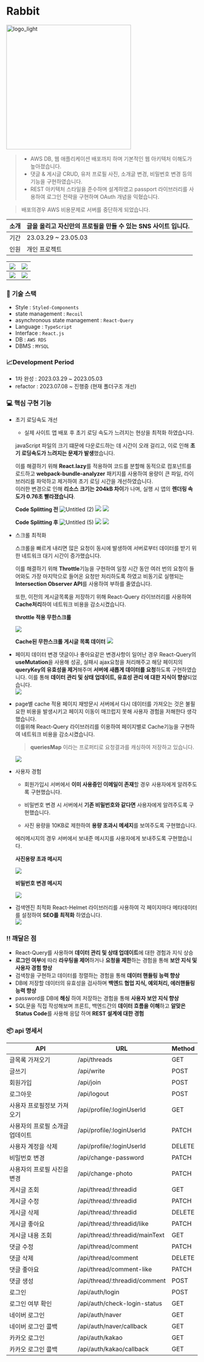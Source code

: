 # Rabbit

<img width="328" alt="logo_light" src="https://user-images.githubusercontent.com/105098581/235834084-71f07345-3396-445c-82ab-7c9f88ce0f5e.png">

> - AWS DB, 웹 애플리케이션 배포까지 하며 기본적인 웹 아키텍처 이해도가 높아졌습니다.
> - 댓글 & 게시글 CRUD, 유저 프로필 사진, 소개글 변경, 비밀번호 변경 등의 기능을 구현하였습니다.
> - REST 아키텍처 스타일을 준수하며 설계하였고 passport 라이브러리를 사용하여 로그인 전략을 구현하며 OAuth 개념을 익혔습니다.

> 배포의경우 AWS 비용문제로 서버를 중단하게 되었습니다.

| 소개 | 글을 올리고 자신만의 프로필을 만들 수 있는 SNS 사이트 입니다. |
| ---- | ------------------------------------------------------------- |
| 기간 |23.03.29 ~ 23.05.03|
| 인원 | 개인 프로젝트                                                 |

| ![](https://github.com/jsdmas/frontend-interview/assets/105098581/cb7d26ec-d179-4b3b-aed9-c4f8f63e83fa) | ![](https://github.com/jsdmas/frontend-interview/assets/105098581/3997bebf-4ad6-41c6-93c9-6f50e3306a64) |
| ------------------------------------------------------------------------------------------------------- | ------------------------------------------------------------------------------------------------------- |
| ![](https://github.com/jsdmas/frontend-interview/assets/105098581/eb9e430f-0f0a-4cd1-85b5-1ae8e3b5f698) | ![](https://github.com/jsdmas/frontend-interview/assets/105098581/a9d363f4-8e1e-478d-b616-fb10c7d94858) |

### 💾 **기술 스택**

- Style : `Styled-Components`
- state management : `Recoil`
- asynchronous state management : `React-Query`
- Language : `TypeScript`
- Interface : `React.js`
- DB : `AWS RDS`
- DBMS : `MYSQL`

### 📈Development Period

- 1차 완성 : 2023.03.29 ~ 2023.05.03
- refactor : 2023.07.08 ~ 진행중 (현재 폴더구조 개선)

### **💻 핵심 구현 기능**

- 초기 로딩속도 개선

  - 실제 사이트 앱 배포 후 초기 로딩 속도가 느려지는 현상을 최적화 하였습니다.

  javaScript 파일의 크기 떄문에 다운로드하는 데 시간이 오래 걸리고, 이로 인해 **초기 로딩속도가 느려지는 문제가 발생**했습니다.

  이를 해결하기 위해 **React.lazy**를 적용하여 코드를 분할해 동적으로 컴포넌트를 로드하고 **webpack-bundle-analyzer** 패키지를 사용하여 용량이 큰 파일, 라이브러리를 파악하고 제거하여 초기 로딩 시간을 개선하였습니다.  
  이러한 변경으로 인해 **리소스 크기는 204kB 차이**가 나며, 실행 시 앱의 **렌더링 속도가 0.76초 빨라졌습니다**.

  **Code Splitting 전**
  ![Untitled (2)](https://github.com/jsdmas/frontend-interview/assets/105098581/4b749823-7c10-4b75-acad-dc6f3ce09edf)
  ![](https://github.com/jsdmas/frontend-interview/assets/105098581/cc6be9a9-448d-4034-b0e3-ec636e0fbae4)
  ![](https://github.com/jsdmas/frontend-interview/assets/105098581/942e60f5-6f40-4058-87b4-d71b53c9a5ff)

  **Code Splitting 후**
  ![Untitled (5)](https://github.com/jsdmas/frontend-interview/assets/105098581/b125ff1c-549c-4990-89ac-bfbb4a31dead)
  ![](https://github.com/jsdmas/frontend-interview/assets/105098581/aff906f7-b1ff-4de0-b39a-a98b3ef01706)
  ![](https://github.com/jsdmas/frontend-interview/assets/105098581/490c2a7e-2204-4f2f-bf2e-864310aa2a11)

- 스크롤 최적화

  스크롤을 빠르게 내리면 많은 요청이 동시에 발생하여 서버로부터 데이터를 받기 위한 네트워크 대기 시간이 증가했습니다.

  이를 해결하기 위해 **Throttle**기능을 구현하여 일정 시간 동안 여러 번의 요청이 들어와도 가장 마지막으로 들어온 요청만 처리하도록 하였고 비동기로 실행되는 **Intersection Observer API**를 사용하여 부하를 줄였습니다.

  또한, 이전의 게시글목록을 저장하기 위해 React-Query 라이브러리를 사용하여 **Cache처리**하여 네트워크 비용을 감소시켰습니다.

  **throttle 적용 무한스크롤**

  ![](https://github.com/jsdmas/frontend-interview/assets/105098581/da9db9ae-5c4f-4321-a57d-0ac0e43c9d2d)

  **Cache된 무한스크롤 게시글 목록 데이터**
  ![](https://github.com/jsdmas/frontend-interview/assets/105098581/451a4e7e-8af0-4828-b489-12cfca95ce31)

- 페이지 데이터 변경
  댓글이나 좋아요같은 변경사항이 일어난 경우 React-Query의 **useMutation**을 사용해 성공, 실패시 ajax요청을 처리해주고 해당 페이지의 **queryKey의 유효성을 제거**해주며 **서버에 새롭게 데이터를 요청**하도록 구현하였습니다.
  이를 통해 **데이터 관리 및 상태 업데이트, 유효성 관리 에 대한 지식이 향상**되었습니다.  
  ![](https://github.com/jsdmas/frontend-interview/assets/105098581/c51b97c9-7d9a-4867-a504-b6692e74fb65)
- page별 cache 적용
  페이지 재방문시 서버에서 다시 데이터를 가져오는 것은 불필요한 비용을 발생시키고 페이지 이동이 매끄럽지 못해 사용자 경험을 저해한다 생각했습니다.  
  이를위해 React-Query 라이브러리를 이용하여 페이지별로 Cache기능을 구현하여 네트워크 비용을 감소시켰습니다.

  > **queriesMap** 이라는 프로퍼티로 요청결과를 캐싱하여 저장하고 있습니다.

  ![](https://github.com/jsdmas/frontend-interview/assets/105098581/e9ecb75e-89f8-4966-b0e4-eff3ecda8939)

- 사용자 경험

  - 회원가입시 서버에서 **이미 사용중인 이메일이 존재**할 경우 사용자에게 알려주도록 구현했습니다.

  - 비밀번호 변경 시 서버에서 **기존 비밀번호와 같다면** 사용자에게 알려주도록 구현했습니다.

  - 사진 용량을 10KB로 제한하여 **용량 초과시 메세지**를 보여주도록 구현했습니다.

  에러메시지의 경우 서버에서 보내준 메시지를 사용자에게 보내주도록 구현했습니다.

  **사진용량 초과 메시지**

  ![](https://github.com/jsdmas/frontend-interview/assets/105098581/135c6f23-8113-4b91-8af4-6815b022b07d)

  **비밀번호 변경 메시지**

  ![](https://github.com/jsdmas/frontend-interview/assets/105098581/fc69fab9-b208-4044-965a-588c806021e9)

- 검색엔진 최적화
  React-Helmet 라이브러리를 사용하여 각 페이지마다 메타데이터를 설정하여 **SEO를 최적화** 하였습니다.  
  ![](https://github.com/jsdmas/frontend-interview/assets/105098581/0e158272-935b-4602-9a82-5229d7d4495b)

### ‼️ **깨달은 점**

- React-Query를 사용하며 **데이터 관리 및 상태 업데이트**에 대한 경험과 지식 상승
- **로그인 여부**에 따라 **라우팅을 제어**하거나 **요청을 제한**하는 경험을 통해 **보안 지식 및 사용자 경험 향상**
- 검색창을 구현하고 데이터를 정렬하는 경험을 통해 **데이터 핸들링 능력 향상**
- DB에 저장할 데이터의 유효성을 검사하며 **백엔드 협업 지식, 예외처리, 에러핸들링 능력 향상**
- password를 DB에 **해싱** 하여 저장하는 경험을 통해 **사용자 보안 지식 향상**
- SQL문을 직접 작성해보며 프론트, 백엔드간의 **데이터 흐름을 이해**하고 **알맞은 Status Code**를 사용해 응답 하며 **REST 설계에 대한 경험**

### 📦 api 명세서

| API                             | URL                            | Method |
| ------------------------------- | ------------------------------ | ------ |
| 글목록 가져오기                 | /api/threads                   | GET    |
| 글쓰기                          | /api/write                     | POST   |
| 회원가입                        | /api/join                      | POST   |
| 로그아웃                        | /api/logout                    | POST   |
| 사용자 프로필정보 가져오기      | /api/profile/:loginUserId      | GET    |
| 사용자의 프로필 소개글 업데이트 | /api/profile/:loginUserId      | PATCH  |
| 사용자 계정을 삭제              | /api/profile/:loginUserId      | DELETE |
| 비밀번호 변경                   | /api/change-password           | PATCH  |
| 사용자의 프로필 사진을 변경     | /api/change-photo              | PATCH  |
| 게시글 조회                     | /api/thread/:threadid          | GET    |
| 게시글 수정                     | /api/thread/:threadid          | PATCH  |
| 게시글 삭제                     | /api/thread/:threadid          | DELETE |
| 게시글 좋아요                   | /api/thread/:threadid/like     | PATCH  |
| 게시글 내용 조회                | /api/thread/:threadid/mainText | GET    |
| 댓글 수정                       | /api/thread/comment            | PATCH  |
| 댓글 삭제                       | /api/thread/comment            | DELETE |
| 댓글 좋아요                     | /api/thread/comment-like       | PATCH  |
| 댓글 생성                       | /api/thread/:threadid/comment  | POST   |
| 로그인                          | /api/auth/login                | POST   |
| 로그인 여부 확인                | /api/auth/check-login-status   | GET    |
| 네이버 로그인                   | /api/auth/naver                | GET    |
| 네이버 로그인 콜백              | /api/auth/naver/callback       | GET    |
| 카카오 로그인                   | /api/auth/kakao                | GET    |
| 카카오 로그인 콜백              | /api/auth/kakao/callback       | GET    |
